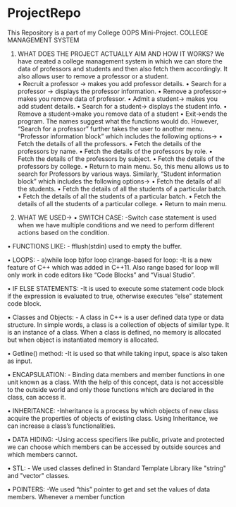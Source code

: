 # ProjectRepo
This Repository is a part of my College OOPS Mini-Project.
   COLLEGE MANAGEMENT SYSTEM

1.	WHAT DOES THE PROJECT ACTUALLY AIM AND HOW IT WORKS?
We have created a college management system in which we can store the data of professors and students and then also fetch them accordingly. It also allows user to remove a professor or a student.  
•	Recruit a professor -> makes you add professor details.
•	Search for a professor -> displays the professor information.
•	Remove a professor-> makes you remove data of professor.
•	Admit a student-> makes you add student details.
•	Search for a student-> displays the student info.
•	Remove a student->make you remove data of a student
•	Exit->ends the program.
The names suggest what the functions would do. However, “Search for a professor” further takes the user to another menu.
“Professor information block” which includes the following options->
•	Fetch the details of all the professors.
•	Fetch the details of the professors by name.
•	Fetch the details of the professors by role.
•	Fetch the details of the professors by subject.
•	Fetch the details of the professors by college.
•	Return to main menu.
So, this menu allows us to search for Professors by various ways.
Similarly, “Student information block” which includes the following options->
•	Fetch the details of all the students.
•	Fetch the details of all the students of a particular batch.
•	Fetch the details of all the students of a particular batch.
•	Fetch the details of all the students of a particular college.
•	Return to main menu.

2.	WHAT WE USED-> 
•	SWITCH CASE: -Switch case statement is used when we have multiple conditions and we need to perform different actions based on the condition.

•	 FUNCTIONS LIKE: - fflush(stdin) used to empty the buffer.

•	 LOOPS: - 
     a)while loop
     b)for loop
     c)range-based for loop: -It is    a new feature of C++ which
     was added in C++11. Also range based for loop will only
     work in code editors like “Code Blocks” and “Visual Studio”.

•	 IF ELSE STATEMENTS: -It is used to execute some statement code block if the       expression is evaluated to true, otherwise executes “else” statement code block.

•	Classes and Objects: - A class in C++ is a user defined data type or data structure. In simple words, a class is a collection of objects of similar type. It is an instance of a class. When a class is defined, no memory is allocated but when object is instantiated memory is allocated.

•	Getline() method: -It is used so that while taking input, space is also taken as input.

•	ENCAPSULATION: - Binding data members and member     functions in one unit known as a class. With the help of this concept, data is not accessible to the outside world and    only those functions which are declared in the class, can access it.

•	  INHERITANCE: -Inheritance is a process by which objects of new class    acquire the properties of objects of existing class. Using Inheritance,   we can increase a class’s functionalities.

•	DATA HIDING: -Using access specifiers like public, private and protected we can choose which members can be accessed by outside sources and which members cannot.

•	STL: - We used classes defined in Standard Template Library like "string" and "vector" classes.

•	POINTERS: -We used “this” pointer to get and set the values of data members. Whenever a member function
